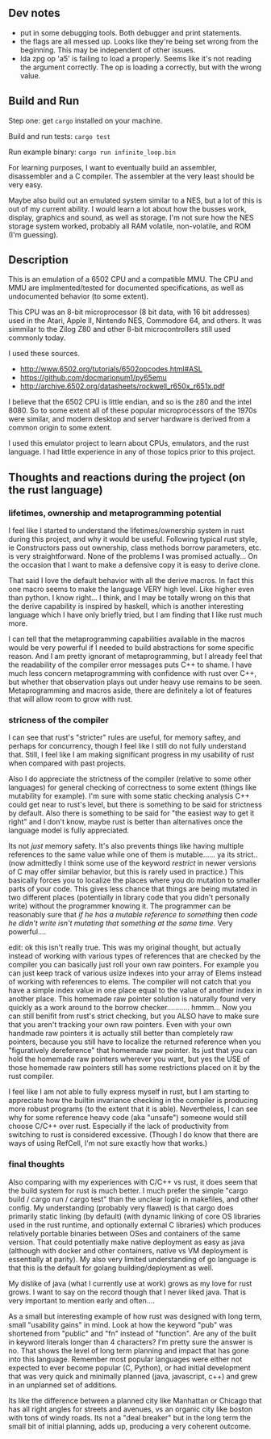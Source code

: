 ## Dev notes

- put in some debugging tools. Both debugger and print statements.
- the flags are all messed up. Looks like they're being set wrong from the beginning. This may be independent of other issues.
- lda zpg op 'a5' is failing to load a properly. Seems like it's not reading the argument correctly. The op is loading a correctly, but with the wrong value.


## Build and Run

Step one: get `cargo` installed on your machine.

Build and run tests: `cargo test`

Run example binary: `cargo run infinite_loop.bin`


For learning purposes, I want to eventually build an assembler, disassembler and a C compiler. The assembler at the very least should be very easy.

Maybe also build out an emulated system similar to a NES, but a lot of this is out of my current ability. I would learn a lot about how the busses work, display, graphics and sound, as well as storage. I'm not sure how the NES storage system worked, probably all RAM volatile, non-volatile, and ROM (I'm guessing).


## Description

This is an emulation of a 6502 CPU and a compatible MMU. The CPU and MMU are implmented/tested for documented specifications, as well as undocumented behavior (to some extent).

This CPU was an 8-bit microprocessor (8 bit data, with 16 bit addresses) used in the Atari, Apple II, Nintendo NES, Commodore 64, and others. It was simmilar to the Zilog Z80 and other 8-bit microcontrollers still used commonly today.

I used these sources.
- http://www.6502.org/tutorials/6502opcodes.html#ASL
- https://github.com/docmarionum1/py65emu
- http://archive.6502.org/datasheets/rockwell_r650x_r651x.pdf


I believe that the 6502 CPU is little endian, and so is the z80 and the intel 8080. So to some extent all of these popular microprocessors of the 1970s were similar, and modern desktop and server hardware is derived from a common origin to some extent.


I used this emulator project to learn about CPUs, emulators, and the rust language. I had little experience in any of those topics prior to this project.


## Thoughts and reactions during the project (on the rust language)

### lifetimes, ownership and metaprogramming potential

I feel like I started to understand the lifetimes/ownership system in rust during this project, and why it would be useful. Following typical rust style, ie Constructors pass out ownership, class methods borrow parameters, etc. is very straightforward. None of the problems I was promised actually... On the occasion that I want to make a defensive copy it is easy to derive clone.

That said I love the default behavior with all the derive macros. In fact this one macro seems to make the language VERY high level. Like higher even than python. I know right... I think, and I may be totally wrong on this that the derive capability is inspired by haskell, which is another interesting language which I have only briefly tried, but I am finding that I like rust much more.

 I can tell that the metaprogramming capabilities available in the macros would be very powerful if I needed to build abstractions for some specific reason. And I am pretty ignorant of metaprogramming, but I already feel that the readability of the compiler error messages puts C++ to shame. I have much less concern metaprogramming with confidence with rust over C++, but whether that observation plays out under heavy use remains to be seen. Metaprogramming and macros aside, there are definitely a lot of features that will allow room to grow with rust.


### stricness of the  compiler
I can see that rust's "stricter" rules are useful, for memory saftey, and perhaps for concurrency, though I feel like I still do not fully understand that. Still, I feel like I am making significant progress in my usability of rust when compared with past projects.

Also I do appreciate the strictness of the compiler (relative to some other languages) for general checking of correctness to some extent (things like mutability for example). I'm sure with some static checking analysis C++ could get near to rust's level, but there is something to be said for strictness by default. Also there is something to be said for "the easiest way to get it right" and I don't know, maybe rust is better than alternatives once the language model is fully appreciated.

Its not *just* memory safety. It's also prevents things like having multiple references to the same value while one of them is mutable...... ya its strict.. (now admittedly I think some use of the keyword *restrict* in newer versions of C may offer similar behavior, but this is rarely used in practice.) This basically forces you to localize the places where you do mutation to smaller parts of your code. This gives less chance that things are being mutated in two different places (potentially in library code that you didn't personally write) without the programmer knowing it. The programmer can be reasonably sure that *if he has a mutable reference to something* then *code he didn't write isn't mutating that something at the same time*. Very powerful.... 

edit: ok this isn't really true. This was my original thought, but actually instead of working with various types of references that are checked by the compiler you can basically just roll your own raw pointers. For example you can just keep track of various usize indexes into your array of Elems instead of working with references to elems. The compiler will not catch that you have a simple index value in one place equal to the value of another index in another place. This homemade raw pointer solution is naturally found very quickly as a work around to the borrow checker........... hmmm... Now you can still benifit from rust's strict checking, but you ALSO have to make sure that you aren't tracking your own raw pointers. Even with your own handmade raw pointers it is actually still better than completely raw pointers, because you still have to localize the returned reference when you "figuratively dereference" that homemade raw pointer. Its just that you can hold the homemade raw pointers wherever you want, but yes the USE of those homemade raw pointers still has some restrictions placed on it by the rust compiler.

I feel like I am not able to fully express myself in rust, but I am starting to appreciate how the builtin invariance checking in the compiler is producing more robust programs (to the extent that it is able). Nevertheless, I can see why for some reference heavy code (aka "unsafe") someone would still choose C/C++ over rust. Especially if the lack of productivity from switching to rust is considered excessive. (Though I do know that there are ways of using RefCell, I'm not sure exactly how that works.)

### final thoughts

Also comparing with my experiences with C/C++ vs rust, it does seem that the build system for rust is much better. I much prefer the simple "cargo build / cargo run / cargo test" than the unclear logic in makefiles, and other config. My understanding (probably very flawed) is that cargo does primarily static linking (by default) (with dynamic linking of core OS libraries used in the rust runtime, and optionally external C libraries) which produces relatively portable binaries between OSes and containers of the same version. That could potentially make native deployment as easy as java (although with docker and other containers, native vs VM deployment is essentially at parity). My also very limited understanding of go language is that this is the default for golang building/deployment as well.

My dislike of java (what I currently use at work) grows as my love for rust grows. I want to say on the record though that I never liked java. That is very important to mention early and often....

As a small but interesting example of how rust was designed with long term, small "usability gains" in mind. Look at how the keyword "pub" was shortened from "public" and "fn" instead of "function". Are any of the built in keyword literals longer than 4 characters? I'm pretty sure the answer is no. That shows the level of long term planning and impact that has gone into this language. Remember most popular languages were either not expected to ever become popular (C, Python), or had initial development that was very quick and minimally planned (java, javascript, c++) and grew in an unplanned set of additions. 

Its like the difference between a planned city like Manhattan or Chicago that has all right angles for streets and avenues, vs an organic city like boston with tons of windy roads. Its not a "deal breaker" but in the long term the small bit of initial planning, adds up, producing a very coherent outcome.